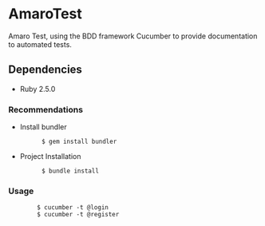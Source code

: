 # AmaroTest

Amaro Test, using the BDD framework Cucumber to provide documentation to automated tests.

## Dependencies

* Ruby 2.5.0

### Recommendations

* Install bundler

            $ gem install bundler

* Project Installation

            $ bundle install

### Usage
            $ cucumber -t @login
            $ cucumber -t @register
